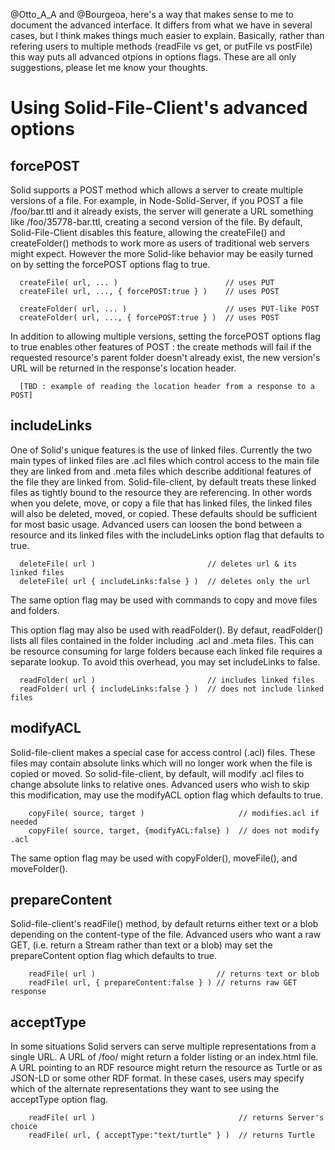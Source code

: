 @Otto_A_A and @Bourgeoa, here's a way that makes sense to me to document the advanced interface.  It differs from what we have in several cases, but I think makes things much easier to explain.  Basically, rather than refering users to multiple methods (readFile vs get, or putFile vs postFile) this way puts all advanced otpions in options flags.  These are all only suggestions, please let me know your thoughts.

# Using Solid-File-Client's advanced options

## forcePOST

Solid supports a POST method which allows a server to create multiple versions of a file.  For example, in Node-Solid-Server, if you POST a file /foo/bar.ttl and it already exists, the server will generate a URL something like /foo/35778-bar.ttl, creating a second version of the file.  By default, Solid-File-Client disables this feature, allowing the createFile() and createFolder() methods to work more as users of traditional web servers might expect.  However the more Solid-like behavior may be easily turned on by setting the forcePOST options flag to true.
```
  createFile( url, ... )                        // uses PUT
  createFile( url, ..., { forcePOST:true } )    // uses POST

  createFolder( url, ... )                      // uses PUT-like POST
  createFolder( url, ..., { forcePOST:true } )  // uses POST
```
In addition to allowing multiple versions, setting the forcePOST options flag to true enables other features of POST : the create methods will fail if the requested resource's parent folder doesn't already exist, the new version's URL will be returned in the response's location header.
```
  [TBD : example of reading the location header from a response to a POST]
```
## includeLinks

One of Solid's unique features is the use of linked files.  Currently the two main types of linked files are .acl files which control access to the main file they are linked from and .meta files which describe additional features of the file they are linked from.  Solid-file-client, by default treats these linked files as tightly bound to the resource they are referencing.  In other words when you delete, move, or copy a file that has linked files, the linked files will also be deleted, moved, or copied.  These defaults should be sufficient for most basic usage.  Advanced users can loosen the bond between a resource and its linked files with the includeLinks option flag that defaults to true.
```
  deleteFile( url )                         // deletes url & its linked files
  deleteFile( url { includeLinks:false } )  // deletes only the url
```
The same option flag may be used with commands to copy and move files and folders.  

This option flag may also be used with readFolder().  By defaut, readFolder() lists all files contained in the folder including .acl and .meta files.  This can be resource consuming for large folders because each linked file requires a separate lookup.  To avoid this overhead, you may set includeLinks to false.
```
  readFolder( url )                         // includes linked files
  readFolder( url { includeLinks:false } )  // does not include linked files
```
## modifyACL

Solid-file-client makes a special case for access control (.acl) files.  These files may contain absolute links which will no longer work when the file is copied or moved.  So solid-file-client, by default, will modify .acl files to change absolute links to relative ones.  Advanced users who wish to skip this modification, may use the modifyACL option flag which defaults to true.
```
    copyFile( source, target )                     // modifies.acl if needed
    copyFile( source, target, {modifyACL:false} )  // does not modify .acl
```
The same option flag may be used with copyFolder(), moveFile(), and moveFolder().

## prepareContent

Solid-file-client's readFile() method, by default returns either text or a blob depending on the content-type of the file.  Advanced users who want a raw GET, (i.e. return a Stream rather than text or a blob) may set the prepareContent option flag which defaults to true.  
```
    readFile( url )                           // returns text or blob
    readFile( url, { prepareContent:false } ) // returns raw GET response
```
## acceptType

In some situations Solid servers can serve multiple representations from a single URL.  A URL of /foo/ might return a folder listing or an index.html file.  A URL pointing to an RDF resource might return the resource as Turtle or as JSON-LD or some other RDF format.  In these cases, users may specify which of the alternate representations they want to see using the acceptType option flag.
```
    readFile( url )                                // returns Server's choice
    readFile( url, { acceptType:"text/turtle" } )  // returns Turtle
```